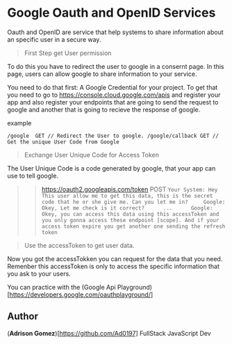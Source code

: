 # Google Oauth and OpenID Services

Oauth and OpenID are service that help systems to share information about an specific user in a secure way.  

> First Step get User permission

To do this you have to redirect the user to google in a consernt page. In this page, users can allow google to share information to your service.

You need to do that first: A Google Credential for your project.
To get that you need to go to <https://console.cloud.google.com/apis> and register your app and also register your endpoints that are going to send the request to google and another that is going to recieve the response of google.

example

`
  /google  GET // Redirect the User to google.
  /google/callback GET // Get the unique User Code from Google
`

> Exchange User Unique Code for Access Token

The User Unique Code is a code generated by google, that your app can use to tell google.
>> https://oauth2.googleapis.com/token POST
`
  Your System: Hey This user allow me to get this data, this is the secret code that he or she give me. Can you let me in?    
  Google: Okey, Let me check is it correct?     
  ...     
  Google: Okey, you can access this data using this accessToken and you only gonna access these endpoint [scope]. And if your access token expire you get another one sending the refresh token     
`

> Use the accessToken to get user data.

Now you got the accessTokken you can request for the data that you need. Remenber this accessToken is only to access the specific information that you ask to your users.

You can practice with the (Google Api Playground)[https://developers.google.com/oauthplayground/]

## Author
(**Adrison Gomez**)[https://github.com/Ad0197]
FullStack JavaScript Dev
